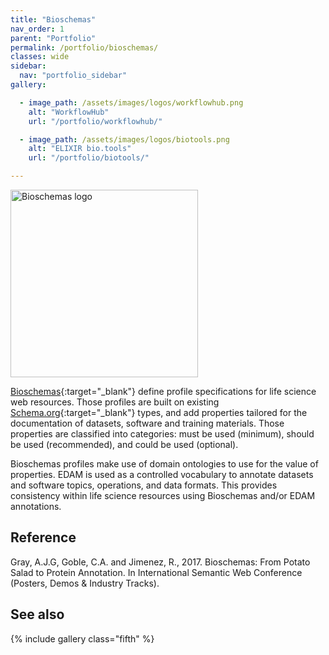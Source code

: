 ```yaml
---
title: "Bioschemas"
nav_order: 1
parent: "Portfolio"
permalink: /portfolio/bioschemas/
classes: wide
sidebar:
  nav: "portfolio_sidebar"
gallery:

  - image_path: /assets/images/logos/workflowhub.png
    alt: "WorkflowHub"
    url: "/portfolio/workflowhub/"

  - image_path: /assets/images/logos/biotools.png
    alt: "ELIXIR bio.tools"
    url: "/portfolio/biotools/"

---
```


<div style="display: flex; align-items: center; gap: 1em; margin-bottom: 1em;">
  <img src="{{ '/assets/images/logos/bioschemas.png' | relative_url }}" alt="Bioschemas logo" style="width: 300px; height: auto;">
  <h2 style="margin: 0;"></h2>
</div>


[Bioschemas](https://bioschemas.org/){:target="_blank"} define profile specifications for life science web resources. Those profiles are built on existing [Schema.org](http://Schema.org){:target="_blank"} types, and add properties tailored for the documentation of datasets, software and training materials. Those properties are classified into categories: must be used (minimum), should be used (recommended), and could be used (optional).

Bioschemas profiles make use of domain ontologies to use for the value of properties. EDAM is used as a controlled vocabulary to annotate datasets and software topics, operations, and data formats. This provides consistency within life science resources using Bioschemas and/or EDAM annotations.

## Reference

Gray, A.J.G, Goble, C.A. and Jimenez, R., 2017. Bioschemas: From Potato Salad to Protein Annotation. In International Semantic Web Conference (Posters, Demos & Industry Tracks).

## See also

{% include gallery class="fifth"  %}



